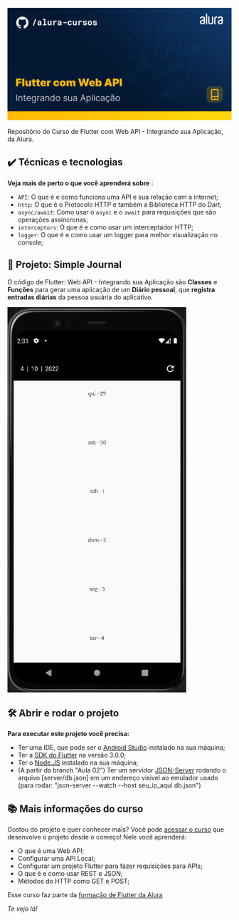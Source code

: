 ![Thumbnail GitHub](https://github.com/alura-cursos/flutter_webapi_first_course/raw/main/thumbnail01.png)

Repositório do Curso de Flutter com Web API - Integrando sua Aplicação, da Alura. 

## ✔️ Técnicas e tecnologias

**Veja mais de perto o que você aprenderá sobre** :
- `API`: O que é e como funciona uma API e sua relação com a internet;
- `http`: O que é o Protocolo HTTP e também a Biblioteca HTTP do Dart;
- `async/await`: Como usar o `async` e o `await` para requisições que são operações assíncronas;
- `interceptors`: O que é e como usar um interceptador HTTP;
- `logger`: O que é e como usar um logger para melhor visualização no console;

## 🔨 Projeto: Simple Journal

O código de Flutter: Web API - Integrando sua Aplicação são **Classes** e **Funções** para gerar uma aplicação de um **Diário pessoal**, que **registra entradas diárias** da pessoa usuária do aplicativo.

![GIF animado demonstrando funcionalidades do projeto](https://github.com/alura-cursos/flutter_webapi_first_course/raw/main/gif01.gif)

## 🛠️ Abrir e rodar o projeto

**Para executar este projeto você precisa:**

- Ter uma IDE, que pode ser o  [Android Studio](https://developer.android.com/) instalado na sua máquina;
- Ter a [SDK do Flutter](https://docs.flutter.dev/get-started/install) na versão 3.0.0;
- Ter o [Node.JS](https://nodejs.org/en/) instalado na sua máquina;
- (A partir da branch "Aula 02")  Ter um servidor [JSON-Server](https://www.npmjs.com/package/json-server) rodando o arquivo [server/db.json] em um endereço visível ao emulador usado (para rodar: "json-server --watch --host seu_ip_aqui db.json")

## 📚 Mais informações do curso

Gostou do projeto e quer conhecer mais? Você pode [acessar o curso](https://cursos.alura.com.br/course/flutter-webapi-integrando-aplicacao) que desenvolve o projeto desde o começo! Nele você aprenderá:

- O que é uma Web API;
- Configurar uma API Local;
- Configurar um projeto Flutter para fazer requisições para APIs;
- O que é e como usar REST e JSON;
- Métodos do HTTP como GET e POST;

Esse curso faz parte da [formação de Flutter da Alura](https://cursos.alura.com.br/formacao-flutter)

*Te vejo lá!*
